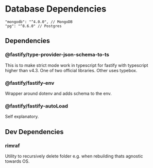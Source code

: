 # Database Dependencies
    "mongodb": "^4.0.0", // MongoDB
    "pg": "^8.6.0" // Postgres

## Dependencies
### @fastify/type-provider-json-schema-to-ts

This is to make strict mode work in typescript for fastify with typescript higher than v4.3. One of two official libraries. Other uses typebox.

### @fastify/fastify-env

Wrapper around dotenv and adds schema to the env.

### @fastify/fastify-autoLoad

Self explanatory.

## Dev Dependencies

### rimraf
Utility to recursively delete folder e.g. when rebuilding thats agnostic towards OS.